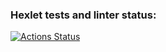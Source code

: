 ### Hexlet tests and linter status:
[![Actions Status](https://github.com/romankostrov/php-project-45/actions/workflows/hexlet-check.yml/badge.svg)](https://github.com/romankostrov/php-project-45/actions)
